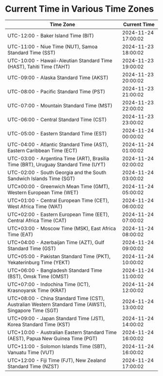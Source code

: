 # Current Time in Various Time Zones

| Time Zone | Current Time |
|-----------|--------------|
| UTC-12:00 - Baker Island Time (BIT) | 2024-11-24 17:00:02 |
| UTC-11:00 - Niue Time (NUT), Samoa Standard Time (SST) | 2024-11-23 18:00:02 |
| UTC-10:00 - Hawaii-Aleutian Standard Time (HAST), Tahiti Time (TAHT) | 2024-11-23 19:00:02 |
| UTC-09:00 - Alaska Standard Time (AKST) | 2024-11-23 20:00:02 |
| UTC-08:00 - Pacific Standard Time (PST) | 2024-11-23 21:00:02 |
| UTC-07:00 - Mountain Standard Time (MST) | 2024-11-23 22:00:02 |
| UTC-06:00 - Central Standard Time (CST) | 2024-11-23 23:00:02 |
| UTC-05:00 - Eastern Standard Time (EST) | 2024-11-24 00:00:02 |
| UTC-04:00 - Atlantic Standard Time (AST), Eastern Caribbean Time (ECT) | 2024-11-24 01:00:02 |
| UTC-03:00 - Argentina Time (ART), Brasília Time (BRT), Uruguay Standard Time (UYT) | 2024-11-24 02:00:02 |
| UTC-02:00 - South Georgia and the South Sandwich Islands Time (SGT) | 2024-11-24 03:00:02 |
| UTC±00:00 - Greenwich Mean Time (GMT), Western European Time (WET) | 2024-11-24 05:00:02 |
| UTC+01:00 - Central European Time (CET), West Africa Time (WAT) | 2024-11-24 06:00:02 |
| UTC+02:00 - Eastern European Time (EET), Central Africa Time (CAT) | 2024-11-24 07:00:02 |
| UTC+03:00 - Moscow Time (MSK), East Africa Time (EAT) | 2024-11-24 08:00:02 |
| UTC+04:00 - Azerbaijan Time (AZT), Gulf Standard Time (GST) | 2024-11-24 09:00:02 |
| UTC+05:00 - Pakistan Standard Time (PKT), Yekaterinburg Time (YEKT) | 2024-11-24 10:00:02 |
| UTC+06:00 - Bangladesh Standard Time (BST), Omsk Time (OMST) | 2024-11-24 11:00:02 |
| UTC+07:00 - Indochina Time (ICT), Krasnoyarsk Time (KRAT) | 2024-11-24 12:00:02 |
| UTC+08:00 - China Standard Time (CST), Australian Western Standard Time (AWST), Singapore Time (SGT) | 2024-11-24 13:00:02 |
| UTC+09:00 - Japan Standard Time (JST), Korea Standard Time (KST) | 2024-11-24 14:00:02 |
| UTC+10:00 - Australian Eastern Standard Time (AEST), Papua New Guinea Time (PGT) | 2024-11-24 16:00:02 |
| UTC+11:00 - Solomon Islands Time (SBT), Vanuatu Time (VUT) | 2024-11-24 16:00:02 |
| UTC+12:00 - Fiji Time (FJT), New Zealand Standard Time (NZST) | 2024-11-24 17:00:02 |
